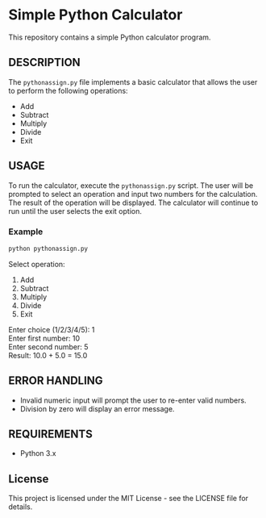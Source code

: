 
# Simple Python Calculator

This repository contains a simple Python calculator program.

## DESCRIPTION

The `pythonassign.py` file implements a basic calculator that allows the user to perform the following operations:

- Add
- Subtract
- Multiply
- Divide
- Exit

## USAGE

To run the calculator, execute the `pythonassign.py` script. The user will be prompted to select an operation and input two numbers for the calculation. The result of the operation will be displayed. The calculator will continue to run until the user selects the exit option.

### Example

```sh
python pythonassign.py
```

Select operation:
1. Add
2. Subtract
3. Multiply
4. Divide
5. Exit

Enter choice (1/2/3/4/5): 1  
Enter first number: 10  
Enter second number: 5  
Result: 10.0 + 5.0 = 15.0


## ERROR HANDLING

- Invalid numeric input will prompt the user to re-enter valid numbers.
- Division by zero will display an error message.

## REQUIREMENTS

- Python 3.x

## License

This project is licensed under the MIT License - see the LICENSE file for details.


